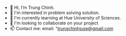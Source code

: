 - 👋 Hi, I’m Trung Chinh.
- 👀 I'm interested in problem solving solution.
- 🌱 I'm currently learning at Hue University of Sciences.
- 💞️ I'm looking to collaborate on your project
- 📫 Contact me: email: "trungchinhjuse@gmail.com

<!---
JTC-IT/JTC-IT is a ✨ special ✨ repository because its `README.md` (this file) appears on your GitHub profile.
You can click the Preview link to take a look at your changes.
--->

